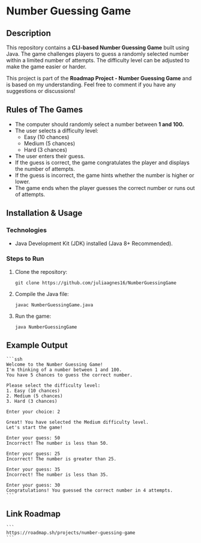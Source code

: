 # Number Guessing Game

## Description
This repository contains a **CLI-based Number Guessing Game** built using Java. The game challenges players to guess a randomly selected number within a limited number of attempts. The difficulty level can be adjusted to make the game easier or harder.

This project is part of the **Roadmap Project - Number Guessing Game** and is based on my understanding. Feel free to comment if you have any suggestions or discussions!

## Rules of The Games
- The computer should randomly select a number between **1 and 100.**
- The user selects a difficulty level:
    - Easy (10 chances)
    - Medium (5 chances)
    - Hard (3 chances)
- The user enters their guess.
- If the guess is correct, the game congratulates the player and displays the number of attempts.
- If the guess is incorrect, the game hints whether the number is higher or lower.
- The game ends when the player guesses the correct number or runs out of attempts.

## Installation & Usage

### **Technologies**
- Java Development Kit (JDK) installed (Java 8+ Recommended).

### **Steps to Run**
1. Clone the repository: 
    ```ssh
    git clone https://github.com/juliaagnes16/NumberGuessingGame
    ```
2. Compile the Java file:
    ```ssh
    javac NumberGuessingGame.java
    ```
3. Run the game:
    ```ssh
    java NumberGuessingGame
    ```

## Example Output
    ```ssh
    Welcome to the Number Guessing Game!
    I'm thinking of a number between 1 and 100.
    You have 5 chances to guess the correct number.

    Please select the difficulty level:
    1. Easy (10 chances)
    2. Medium (5 chances)
    3. Hard (3 chances)

    Enter your choice: 2

    Great! You have selected the Medium difficulty level.
    Let's start the game!

    Enter your guess: 50
    Incorrect! The number is less than 50.

    Enter your guess: 25
    Incorrect! The number is greater than 25.

    Enter your guess: 35
    Incorrect! The number is less than 35.

    Enter your guess: 30
    Congratulations! You guessed the correct number in 4 attempts.
    ```

## Link Roadmap
    ```
    https://roadmap.sh/projects/number-guessing-game
    ```
